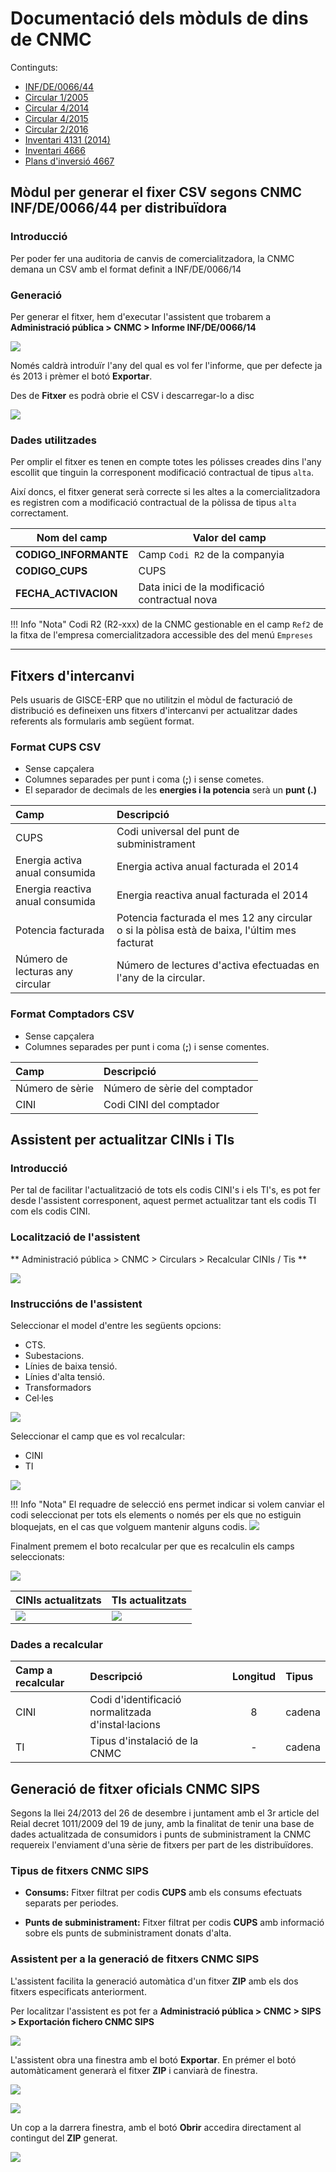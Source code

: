 # Documentació dels mòduls de dins de CNMC

Continguts:

* [INF/DE/0066/44](#modul-per-generar-el-fixer-csv-segons-cnmc-infde006644-per-distribuidora)
* [Circular 1/2005](resoluciones/circular_1-2005.md#circular-12005)
* [Circular 4/2014](resoluciones/circular_4-2014.md#circular-42014)
* [Circular 4/2015](resoluciones/circular_4-2015.md#circular-42015)
* [Circular 2/2016](resoluciones/circular_2-2016.md#generacio-de-informes-sobre-reclamacions-de-consumidors)
* [Inventari 4131 (2014)](resoluciones/4131.md)
* [Inventari 4666](resoluciones/4666.md#inventari-4666)
* [Plans d'inversió 4667](resoluciones/4667.md)


## Mòdul per generar el fixer CSV segons CNMC INF/DE/0066/44 per distribuïdora

### Introducció

Per poder fer una auditoria de canvis de comercialitzadora, la CNMC demana un
CSV amb el format definit a INF/DE/0066/14

### Generació

Per generar el fitxer, hem d'executar l'assistent que trobarem a
**Administració pública > CNMC > Informe INF/DE/0066/14**

![](../_static/cnmc/inf_de_0066_14/menu.png)

Només caldrà introduïr l'any del qual es vol fer l'informe, que per defecte ja
és 2013 i prèmer el botó **Exportar**.

Des de **Fitxer** es podrà obrie el CSV i descarregar-lo a disc

![](../_static/cnmc/inf_de_0066_14/assistent.png)

### Dades utilitzades

Per omplir el fitxer es tenen en compte totes les pólisses creades dins l'any
escollit que tinguin la corresponent modificació contractual de tipus `alta`.

Així doncs, el fitxer generat serà correcte si les altes a la comercialitzadora
es registren com a modificació contractual de la pòlissa de tipus `alta`
correctament.

| Nom del camp               | Valor del camp                                 |
|----------------------------|------------------------------------------------|
| **CODIGO_INFORMANTE**      | Camp `Codi R2` de la companyia                 |
| **CODIGO_CUPS**            | CUPS                                           |
| **FECHA_ACTIVACION**       | Data inici de la modificació contractual nova  |


!!! Info "Nota"
    Codi R2 (R2-xxx) de la CNMC gestionable en el camp `Ref2` de la fitxa de
    l'empresa comercialitzadora accessible des del menú `Empreses`

--------------------------------------------------------------------------------

## Fitxers d'intercanvi

Pels usuaris de GISCE-ERP que no utilitzin el mòdul de facturació de distribució
es defineixen uns fitxers d'intercanvi per actualitzar dades referents als
formularis amb següent format.

### Format CUPS CSV

* Sense capçalera
* Columnes separades per punt i coma (**;**) i sense cometes.
* El separador de decimals de les **energies i la potencia** serà un
 **punt (.)**

Camp                             | Descripció
:--------------------------------|:----------------------------------------------
CUPS                             | Codi universal del punt de subministrament
Energia activa anual consumida   | Energia activa anual facturada el 2014
Energia reactiva anual consumida | Energia reactiva anual facturada el 2014
Potencia facturada               | Potencia facturada el mes 12 any circular o si la pòlisa està de baixa, l'últim mes facturat
Número de lecturas any circular  | Número de lectures d'activa efectuadas en l'any de la circular.

### Format Comptadors CSV

* Sense capçalera
* Columnes separades per punt i coma (**;**) i sense comentes.


Camp            | Descripció
:---------------|:----------------------------------------------
Número de sèrie | Número de sèrie del comptador
CINI            | Codi CINI del comptador

## Assistent per actualitzar CINIs i TIs

### Introducció

Per tal de facilitar l'actualització de tots els codis CINI's i els TI's, es pot fer
desde l'assistent corresponent, aquest permet actualitzar tant els codis TI com
els codis CINI.

### Localització de l'assistent

** Administració pública > CNMC > Circulars > Recalcular CINIs / Tis **

![](../_static/cnmc/as_cinis/localitzacio_assistent.png)


### Instruccións de l'assistent

Seleccionar el model d'entre les següents opcions:

  * CTS.
  * Subestacions.
  * Línies de baixa tensió.
  * Línies d'alta tensió.
  * Transformadors
  * Cel·les

![](../_static/cnmc/as_cinis/models.png)

Seleccionar el camp que es vol recalcular:

  * CINI
  * TI

![](../_static/cnmc/as_cinis/camp.png)

!!! Info "Nota"
    El requadre de selecció ens permet indicar si volem canviar el codi
    seleccionat per tots els elements o només per els que no estiguin
    bloquejats, en el cas que volguem mantenir alguns codis.
    ![](../_static/cnmc/as_cinis/check.png)

Finalment premem el boto recalcular per que es recalculin els camps
seleccionats:  

![](../_static/cnmc/as_cinis/rect.png)

CINIs actualitzats                                |TIs actualitzats
:-------------------------------------------------|:-----------------------------------------------
![](../_static/cnmc/as_cinis/actualitzat_cini.png)|![](../_static/cnmc/as_cinis/actualitzat_ti.png)

### Dades a recalcular

Camp a recalcular| Descripció                                        | Longitud| Tipus
:----------------|:--------------------------------------------------|:-------:|:------
CINI             | Codi d'identificació normalitzada d'instal·lacions|   8     | cadena
TI               | Tipus d'instalació de la CNMC                     |   -     | cadena


## Generació de fitxer oficials CNMC SIPS

Segons la llei 24/2013 del 26 de desembre i juntament amb el 3r article del
Reial decret 1011/2009 del 19 de juny, amb la finalitat de tenir una base de
dades actualitzada de consumidors i punts de subministrament la CNMC requereix
l'enviament d'una sèrie de fitxers per part de les distribuïdores.

### Tipus de fitxers CNMC SIPS

- **Consums:** Fitxer filtrat per codis **CUPS** amb els consums efectuats
separats per periodes.

- **Punts de subministrament:** Fitxer filtrat per codis **CUPS** amb informació
sobre els punts de subministrament donats d'alta.

### Assistent per a la generació de fitxers CNMC SIPS

L'assistent facilita la generació automàtica d'un fitxer **ZIP** amb els dos
fitxers especificats anteriorment.

Per localitzar l'assistent es pot fer a
**Administració pública > CNMC > SIPS > Exportación fichero CNMC SIPS**

![](../_static/cnmc/sips_1.png)

L'assistent obra una finestra amb el botó **Exportar**. En prémer el botó automàticament generarà el fitxer **ZIP** i canviarà de finestra.

![](../_static/cnmc/sips_2.png)

![](../_static/cnmc/sips_3.png)

Un cop a la darrera finestra, amb el botó **Obrir** accedira directament al contingut del **ZIP** generat.

![](../_static/cnmc/sips_4.png)
